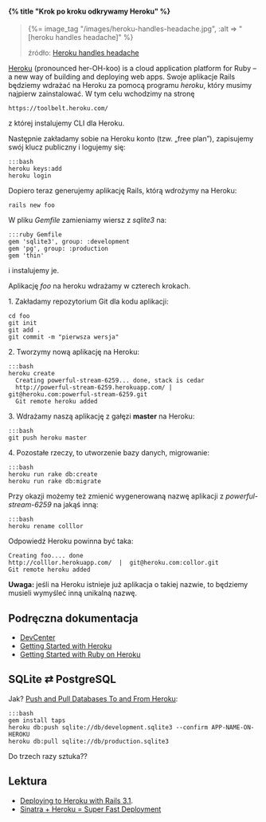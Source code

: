 #### {% title "Krok po kroku odkrywamy Heroku" %}

<blockquote>
 <p>
  {%= image_tag "/images/heroku-handles-headache.jpg", :alt => "[heroku handles headache]" %}
 </p>
 <p class="author">źródło: <a href="http://robots.thoughtbot.com/post/159805997/heroku-wearing-suspenders">Heroku handles headache</a></p>
</blockquote>

<!--

**Migracja działających i wdrożonych przed 2012 roku aplikacji:**
„The Cedar stack is the default runtime stack on Heroku and is the
successor to Aspen and Bamboo. It includes support for multiple
languages, flexible process types, HTTP 1.1, and substantially less
code injection. While there is no automation available to migrate to
Cedar from a previous stack this article outlines the steps and
consideration required when performing a manual migration.”

* [Migrating to the Celadon Cedar Stack](https://devcenter.heroku.com/articles/cedar-migration)
* [Tales from upgrading to Ruby 1.9.2 – character encoding](http://www.samanage.com/blog/2011/09/tales-from-upgrading-to-ruby-1-9-2-character-encoding/)

-->

[Heroku](http://heroku.com/) (pronounced her-OH-koo) is a cloud application platform for
Ruby – a new way of building and deploying web apps.
Swoje aplikacje Rails będziemy wdrażać na Heroku za pomocą programu *heroku*,
który musimy najpierw zainstalować. W tym celu wchodzimy
na stronę

    https://toolbelt.heroku.com/

z której instalujemy CLI dla Heroku.

Następnie zakładamy sobie na Heroku konto (tzw. „free plan”),
zapisujemy swój klucz publiczny i logujemy się:

    :::bash
    heroku keys:add
    heroku login

Dopiero teraz generujemy aplikację Rails, którą wdrożymy na Heroku:

    rails new foo

W pliku *Gemfile* zamieniamy wiersz z *sqlite3* na:

    :::ruby Gemfile
    gem 'sqlite3', group: :development
    gem 'pg', group: :production
    gem 'thin'

i instalujemy je.

Aplikację *foo* na heroku wdrażamy w czterech krokach.

1\. Zakładamy repozytorium Git dla kodu aplikacji:

    cd foo
    git init
    git add .
    git commit -m "pierwsza wersja"

2\. Tworzymy nową aplikację na Heroku:

    :::bash
    heroku create
      Creating powerful-stream-6259... done, stack is cedar
      http://powerful-stream-6259.herokuapp.com/ | git@heroku.com:powerful-stream-6259.git
      Git remote heroku added


3\. Wdrażamy naszą aplikację z gałęzi **master** na Heroku:

    :::bash
    git push heroku master

4\. Pozostałe rzeczy, to utworzenie bazy danych, migrowanie:

    :::bash
    heroku run rake db:create
    heroku run rake db:migrate

Przy okazji możemy też zmienić wygenerowaną nazwę aplikacji
z *powerful-stream-6259* na jakąś inną:

    :::bash
    heroku rename colllor

Odpowiedź Heroku powinna być taka:

    Creating foo.... done
    http://colllor.herokuapp.com/  |  git@heroku.com:collor.git
    Git remote heroku added

**Uwaga:** jeśli na Heroku istnieje już aplikacja o takiej
nazwie, to będziemy musieli wymyśleć inną unikalną nazwę.



## Podręczna dokumentacja

* [DevCenter](http://devcenter.heroku.com/)
* [Getting Started with Heroku](https://devcenter.heroku.com/articles/quickstart)
* [Getting Started with Ruby on Heroku](https://devcenter.heroku.com/articles/ruby)


## SQLite ⇄ PostgreSQL

Jak? [Push and Pull Databases To and From Heroku](http://blog.heroku.com/archives/2009/3/18/push_and_pull_databases_to_and_from_heroku/):

    :::bash
    gem install taps
    heroku db:push sqlite://db/development.sqlite3 --confirm APP-NAME-ON-HEROKU
    heroku db:pull sqlite://db/production.sqlite3

Do trzech razy sztuka??


<!--

# TODO

## Kilka kont na heroku (newsletter, 01.2011)

Many of us have multiple Heroku accounts - one for personal projects,
one for work (or for each client, in some cases). Our very own David
Dollar wrote the
[heroku-accounts](https://github.com/ddollar/heroku-accounts)
plugin to help ease switching between them. No more shell scripts to
switch symbolic links! (What, you didn't do that? Guess it was just
me, then.)


# Bardziej realistyczny przykład „workflow”

Dla przykładowej aplikacji Rails o nazwie „Znajomi” rozważmy taki scenariusz:


{%= image_tag "/images/development-production.png", :alt => "[Heroku handles production]" %}

Nowa aplikacja:

    rails new znajomi
    cd znajomi
    ... edycja Gemfile – development: nifty-generators ...
    bundle install --path=HOME/.gems
    rails generate nifty:layout
    rails generate nifty:scaffold connection login:string github:string www:string
    bundle install  # mocha
    rake db:migrate
    rm public/index.html
    ... edycja config/routes.rb – ustawiamy :root na connections#index ...
    rails server -p 3000

Jeśli wszystko działa, to:

    git init
    git add .
    git commit -m "pierwsza wrzutka"
    cd ..
    git clone --bare znajomi znajomi.git
    cd znajomi.git ; git gc ; cd ..
    scp -r znajomi.git wbzyl@sigma.ug.edu.pl:public_git/
    rm -r znajomi znajomi.git       # dla początkujących mv ..gdzieś tam na przechowanie
    git clone wbzyl@sigma.ug.edu.pl:public_git/znajomi.git
    cd znajomi
    ... bundler, migracja ...
    git tag v1.0
    git checkout -b production
    git checkout master           # w zasadzie niepotrzebne
    git push
    git push origin production

Zmieniamy kolor tła na gałęziach:

    git checkout production
    ... edycja public/stylesheets/application.css – zielony #97d077 ...
    git add .
    git commit -m "production: zielony kolor tła"
    git push
    git checkout master
    ... edycja public/stylesheets/application.css – żółty #ffe599 ...
    git add .
    git commit -m "production: żółty kolor tła"
    git push

Heroku – production:

    heroku create znajomi
    Creating znajomi... done
    http://znajomi.heroku.com/ | git@heroku.com:znajomi.git
    ? Git remote heroku added

Od razu poprawiamy w *.git/config*, to co zostało dopisane przez to polecenie:

    [remote "heroku"]
	url = git@heroku.com:znajomi.git
	fetch = +refs/heads/*:refs/remotes/heroku/*

na:

    [remote "production"]
	url = git@heroku.com:znajomi.git
	fetch = +refs/heads/*:refs/remotes/heroku/*

Wdrażamy gałąź production na *http://znajomi.heroku.com*:

    git push production production:master

Zobacz też [Deploying with Git](http://devcenter.heroku.com/articles/git).

Migrujemy:

    heroku rake db:migrate --app znajomi

Sprawdzamy jak to działa na heroku:

    http://znajomi.heroku.com


## Istotna uwaga!

Powyżej przyjęliśmy pewne konwencje. Teraz powinniśmy się jakoś
zabezpieczyć przed błędem omyłkowego wdrożenia kodu
z gałęzi master na Heroku.

Pomocne może być przygotowanie dwóch zadań rake:

    rake sigma:push
    rake heroku:push

i używanie ich zamiast poleceń git.

W tym celu dopiszemy do pliku *Rakefile*:

    :::ruby
    namespace "sigma" do
      desc "Push zmiany w repo na Sigmę"
      task "push" do
        system("git", "push")
      end
    end

    namespace "heroku" do
      desc "Push zmiany na gałęzi production na Heroku"
      task "push" do
        system("git", "push", "production", "production:master")
      end
    end

-->

## Lektura

* [Deploying to Heroku with Rails 3.1](http://railsapps.github.com/rails-heroku-tutorial.html).
* [Sinatra + Heroku = Super Fast Deployment](http://rubysource.com/sinatra-heroku-super-fast-deployment/)
